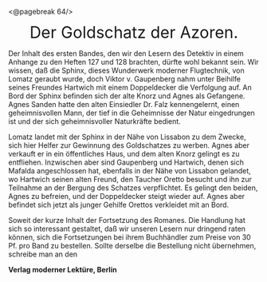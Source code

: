 <@pagebreak 64/>

<div style="font-size: xx-large; text-align: center;">Der Goldschatz der Azoren.</div>

Der Inhalt des ersten Bandes, den wir den Lesern
des Detektiv in einem Anhange zu den Heften 127 und
128 brachten, dürfte wohl bekannt sein. Wir wissen, daß
die Sphinx, dieses Wunderwerk moderner Flugtechnik,
von Lomatz geraubt wurde, doch Viktor v. Gaupenberg
nahm unter Beihilfe seines Freundes Hartwich mit
einem Doppeldecker die Verfolgung auf. An Bord der
Sphinx befinden sich der alte Knorz und Agnes als
Gefangene. Agnes Sanden hatte den alten Einsiedler
Dr. Falz kennengelernt, einen geheimnisvollen Mann,
der tief in die Geheimnisse der Natur eingedrungen ist
und der sich geheimnisvoller Naturkräfte bedient.

Lomatz landet mit der Sphinx in der Nähe von Lissabon
zu dem Zwecke, sich hier Helfer zur Gewinnung des
Goldschatzes zu werben. Agnes aber verkauft er in ein
öffentliches Haus, und dem alten Knorz gelingt es zu
entfliehen. Inzwischen aber sind Gaupenberg und Hartwich,
denen sich Mafalda angeschlossen hat, ebenfalls in
der Nähe von Lissabon gelandet, wo Hartwich seinen
alten Freund, den Taucher Oretto besucht und ihn zur
Teilnahme an der Bergung des Schatzes verpflichtet. Es
gelingt den beiden, Agnes zu befreien, und der Doppeldecker
steigt wieder auf. Agnes aber befindet sich jetzt
als junger Gehilfe Orettos verkleidet mit an Bord.

Soweit der kurze Inhalt der Fortsetzung des Romanes.
Die Handlung hat sich so interessant gestaltet,
daß wir unseren Lesern nur dringend raten können, sich
die Fortsetzungen bei ihrem Buchhändler zum Preise von
30 Pf. pro Band zu bestellen. Sollte derselbe die
Bestellung nicht übernehmen, schreibe man an den

__Verlag moderner Lektüre, Berlin__


